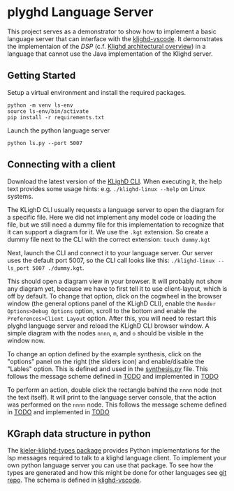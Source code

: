 # plyghd Language Server
This project serves as a demonstrator to show how to implement a basic language server that can interface with the [klighd-vscode](https://github.com/kieler/klighd-vscode).
It demonstrates the implementaion of the *DSP* (c.f. [Klighd architectural overview](https://github.com/kieler/klighd-vscode/wiki/Diagram-Server-Communication-%E2%80%90-Architectural-Overview)) in a language that cannot use the Java implementation of the Klighd server.

## Getting Started
Setup a virtual environment and install the required packages.
```
python -m venv ls-env
source ls-env/bin/activate
pip install -r requirements.txt
```
Launch the python language server
```
python ls.py --port 5007
```

## Connecting with a client
Download the latest version of the [KLighD CLI](https://github.com/kieler/klighd-vscode/releases).
When executing it, the help text provides some usage hints: e.g. `./klighd-linux --help` on Linux systems.

The KLighD CLI usually requests a language server to open the diagram for a specific file. Here we did not implement any model code or loading the file, but we still need a dummy file for this implementation to recognize that it can support a diagram for it. We use the `.kgt` extension. So create a dummy file next to the CLI with the correct extension: `touch dummy.kgt`

Next, launch the CLI and connect it to your language server. Our server uses the default port 5007, so the CLI call looks like this: `./klighd-linux --ls_port 5007 ./dummy.kgt`.

This should open a diagram view in your browser. It will probably not show any diagram yet, because we have to first tell it to use client-layout, which is off by default. To change that option, click on the cogwheel in the browser window (the general options panel of the KLighD CLI), enable the `Render Options>Debug Options` option, scroll to the bottom and enable the `Preferences>Client Layout` option. After this, you will need to restart this plyghd language server and reload the KLighD CLI browser window. A simple diagram with the nodes `nnnn`, `m`, and `o` should be visible in the window now.

To change an option defined by the example synthesis, click on the "options" panel on the right (the sliders icon) and enable/disable the "Lables" option. This is defined and used in the [synthesis.py](https://github.com/kieler/plyghd-ls-demonstrator/blob/main/synthesis.py) file. This follows the message scheme defined in [TODO](https://todo) and implemented in [TODO](https://github.com/kieler/plyghd-ls-demonstrator/blob/main/ls.py)

To perform an action, double click the rectangle behind the `nnnn` node (not the text itself). It will print to the language server console, that the action was performed on the `nnnn` node. This follows the message scheme defined in [TODO](https://todo) and implemented in [TODO](https://github.com/kieler/plyghd-ls-demonstrator/blob/main/ls.py)

## KGraph data structure in python
The [kieler-klighd-types package](https://pypi.org/project/kieler-klighd-types/) provides Python implementations for the lsp messages required to talk to a klighd language client.
To implement your own python language server you can use that package.
To see how the types are generated and how this might be done for other languages see [git repo](https://github.com/kieler/klighd-python-types).
The schema is defined in [klighd-vscode](https://github.com/kieler/klighd-vscode/tree/main/schema/SKGraphSchema.json).

